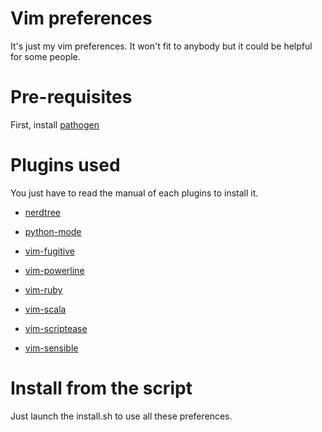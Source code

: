Vim preferences
===============
It's just my vim preferences. It won't fit to anybody but it could be helpful for some people.

Pre-requisites
==============
First, install [pathogen](https://github.com/tpope/vim-pathogen)

Plugins used
============
You just have to read the manual of each plugins to install it.

* [nerdtree](https://github.com/scrooloose/nerdtree)

* [python-mode](https://github.com/klen/python-mode)

* [vim-fugitive](https://github.com/tpope/vim-fugitive)

* [vim-powerline](https://github.com/Lokaltog/vim-powerline)

* [vim-ruby](https://github.com/vim-ruby/vim-ruby)

* [vim-scala](https://github.com/derekwyatt/vim-scala)

* [vim-scriptease](https://github.com/tpope/vim-scriptease)

* [vim-sensible](https://github.com/tpope/vim-sensible)

Install from the script
=======================
Just launch the install.sh to use all these preferences.
